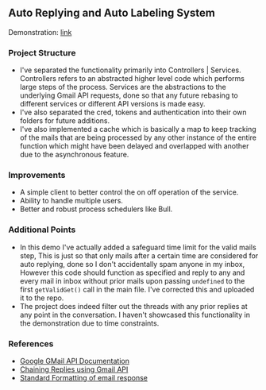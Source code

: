 ## Auto Replying and Auto Labeling System

Demonstration: [link](https://drive.google.com/drive/folders/1E1Qd5uFQaPqWWWM-JyQpNftevozJblWw?usp=sharing)

### Project Structure
- I've separated the functionality primarily into Controllers | Services. Controllers refers to an abstracted higher level code which performs large steps of the process. Services are the abstractions to the underlying Gmail API requests, done so that any future rebasing to different services or different API versions is made easy.
- I've also separated the cred, tokens and authentication into their own folders for future additions.
- I've also implemented a cache which is basically a map to keep tracking of the mails that are being processed by any other instance of the entire function which might have been delayed and overlapped with another due to the asynchronous feature.

### Improvements
- A simple client to better control the on off operation of the service.
- Ability to handle multiple users.
- Better and robust process schedulers like Bull.

### Additional Points
- In this demo I've actually added a safeguard time limit for the valid mails step, This is just so that only mails after a certain time are considered for auto replying, done so I don't accidentally spam anyone in my inbox, However this code should function as specified and reply to any and every mail in inbox without prior mails upon passing `undefined` to the first `getValidGet()` call in the main file. I've corrected this and uploaded it to the repo.
- The project does indeed filter out the threads with any prior replies at any point in the conversation. I haven't showcased this functionality in the demonstration due to time constraints.

### References
- [Google GMail API Documentation](https://developers.google.com/gmail/api/reference/rest)
- [Chaining Replies using Gmail API](https://stackoverflow.com/questions/34208082/gmail-api-messages-not-threaded-in-sent)
- [Standard Formatting of email response](https://datatracker.ietf.org/doc/html/rfc2822#appendix-A.2)
